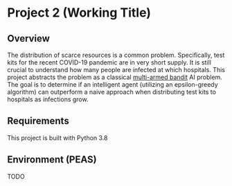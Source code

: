 # Project 2 (Working Title)

## Overview

The distribution of scarce resources is a common problem. Specifically, test kits for the recent COVID-19 pandemic are in very short supply. It is still crucial to understand how many people are infected at which hospitals. This project abstracts the problem as a classical [multi-armed bandit](https://en.wikipedia.org/wiki/Multi-armed_bandit) AI problem. The goal is to determine if an intelligent agent (utilizing an epsilon-greedy algorithm) can outperform a naive approach when distributing test kits to hospitals as infections grow.

## Requirements

This project is built with Python 3.8

## Environment (PEAS)

TODO
